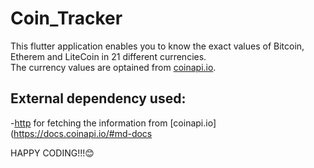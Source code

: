 # Coin_Tracker

This flutter application enables you to know the exact values of Bitcoin, Etherem and LiteCoin in 21 different currencies.\
The currency values are optained from [coinapi.io](https://docs.coinapi.io/#md-docs).

## External dependency used:
-[http](https://pub.dev/packages/http) for fetching the information from [coinapi.io](https://docs.coinapi.io/#md-docs

HAPPY CODING!!!😊 
